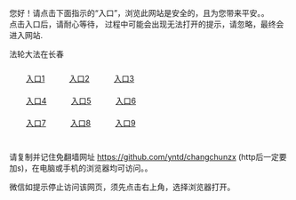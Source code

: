 您好！请点击下面指示的“入口”，浏览此网站是安全的，且为您带来平安。。 <br/>
点击入口后，请耐心等待， 过程中可能会出现无法打开的提示，请忽略，最终会进入网站. </br>

法轮大法在长春<br/>
<div style="padding:10px"><a style="margin:20px" target="_blank" href="https://d290dffsslp5g8.cloudfront.net/2Qpsp?wpwpmm" id="ccLink1" rel="nofollow">入口1</a> <a target="_blank" style="margin:20px" href="https://d1spucgjq95lyn.cloudfront.net/2Qpsp?xbctu" id="ccLink2" rel="nofollow">入口2</a> <a style="margin:20px" target="_blank" href="https://d2a8w77m2lioqr.cloudfront.net/2Qpsp?dkmtgdui" id="ccLink3" rel="nofollow">入口3</a></div>

<div style="padding:10px" ><a style="margin:20px" target="_blank" href="https://d290dffsslp5g8.cloudfront.net/2Qpsp?wpwpmm" id="ccLink4" rel="nofollow">入口4</a> <a style="margin:20px" href="https://d1spucgjq95lyn.cloudfront.net/2Qpsp?xbctu" target="_blank" id="ccLink5" rel="nofollow">入口5</a> <a style="margin:20px" href="https://d2a8w77m2lioqr.cloudfront.net/2Qpsp?dkmtgdui" target="_blank" id="ccLink6" rel="nofollow">入口6</a></div>

<div style="padding:10px"><a style="margin:20px" target="_blank" href="https://d290dffsslp5g8.cloudfront.net/2Qpsp?wpwpmm" id="ccLink7" rel="nofollow">入口7</a> <a style="margin:20px" href="https://d1spucgjq95lyn.cloudfront.net/2Qpsp?xbctu" target="_blank" id="ccLink8" rel="nofollow">入口8</a> <a style="margin:20px" target="_blank" href="https://d2a8w77m2lioqr.cloudfront.net/2Qpsp?dkmtgdui" id="ccLink9" rel="nofollow">入口9</a></div>

<br/>



请复制并记住免翻墙网址 https://github.com/yntd/changchunzx (http后一定要加s)，在电脑或手机的浏览器均可访问。。<br/>

微信如提示停止访问该网页，须先点击右上角，选择浏览器打开。
